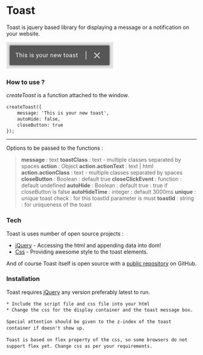 # Toast

Toast is jquery based library for displaying a message or a notification on your website.

![Toast](https://github.com/AmanAgarwal041/Toast/blob/master/toast.png)

### How to use ?

*createToast* is a function attached to the window.
```
createToast({ 
    message: 'This is your new toast', 
    autoHide: false, 
    closeButton: true 
});
```
---
Options to be passed to the functions :

> **message** 					: 		text
> **toastClass**			: 		text - multiple classes separated by spaces
> **action**  					: 		Object
> **action.actionText**			: 		text | html
> **action.actionClass**		: 		text - multiple classes separated by spaces
> **closeButton** 				: 		Boolean : default true
> **closeClickEvent** 	    	: 		function : default undefined
> **autoHide** 					: 		Boolean : default true : true if closeButton is false
> **autoHideTime** 				: 		integer : default 3000ms
> **unique** 					: 		unique toast check : for this toastId parameter is must
> **toastId** 					: 		string : for uniqueness of the toast

### Tech

Toast is uses number of open source projects :

* [jQuery](https://jquery.com/) - Accessing the html and appending data into dom!
* [Css](https://developer.mozilla.org/en-US/docs/Web/CSS) - Providing awesome style to the toast elements.

And of course Toast itself is open source with a [public repository](https://github.com/AmanAgarwal041/Toast/) on GitHub.

### Installation

Toast requires [jQuery](https://jquery.com/) any version preferably latest to run.

```
* Include the script file and css file into your html
* Change the css for the display container and the toast message box.
```
`Special attention should be given to the z-index of the toast container if doesn't show up.`

`Toast is based on flex property of the css, so some browsers do not support flex yet. Change css as per your requirements.`

